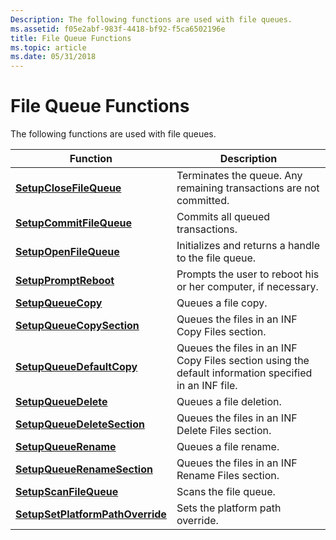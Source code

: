 ```yaml
---
Description: The following functions are used with file queues.
ms.assetid: f05e2abf-983f-4418-bf92-f5ca6502196e
title: File Queue Functions
ms.topic: article
ms.date: 05/31/2018
---
```


# File Queue Functions

The following functions are used with file queues.



| Function                                                             | Description                                                                                           |
|----------------------------------------------------------------------|-------------------------------------------------------------------------------------------------------|
| [**SetupCloseFileQueue**](/windows/desktop/api/Setupapi/nf-setupapi-setupclosefilequeue)                   | Terminates the queue. Any remaining transactions are not committed.                                   |
| [**SetupCommitFileQueue**](/windows/desktop/api/Setupapi/nf-setupapi-setupcommitfilequeuea)                 | Commits all queued transactions.                                                                      |
| [**SetupOpenFileQueue**](/windows/desktop/api/Setupapi/nf-setupapi-setupopenfilequeue)                     | Initializes and returns a handle to the file queue.                                                   |
| [**SetupPromptReboot**](/windows/desktop/api/Setupapi/nf-setupapi-setuppromptreboot)                       | Prompts the user to reboot his or her computer, if necessary.                                         |
| [**SetupQueueCopy**](/windows/desktop/api/Setupapi/nf-setupapi-setupqueuecopya)                             | Queues a file copy.                                                                                   |
| [**SetupQueueCopySection**](/windows/desktop/api/Setupapi/nf-setupapi-setupqueuecopysectiona)               | Queues the files in an INF Copy Files section.                                                        |
| [**SetupQueueDefaultCopy**](/windows/desktop/api/Setupapi/nf-setupapi-setupqueuedefaultcopya)               | Queues the files in an INF Copy Files section using the default information specified in an INF file. |
| [**SetupQueueDelete**](/windows/desktop/api/Setupapi/nf-setupapi-setupqueuedeletea)                         | Queues a file deletion.                                                                               |
| [**SetupQueueDeleteSection**](/windows/desktop/api/Setupapi/nf-setupapi-setupqueuedeletesectiona)           | Queues the files in an INF Delete Files section.                                                      |
| [**SetupQueueRename**](/windows/desktop/api/Setupapi/nf-setupapi-setupqueuerenamea)                         | Queues a file rename.                                                                                 |
| [**SetupQueueRenameSection**](/windows/desktop/api/Setupapi/nf-setupapi-setupqueuerenamesectiona)           | Queues the files in an INF Rename Files section.                                                      |
| [**SetupScanFileQueue**](/windows/desktop/api/Setupapi/nf-setupapi-setupscanfilequeuea)                     | Scans the file queue.                                                                                 |
| [**SetupSetPlatformPathOverride**](/windows/desktop/api/Setupapi/nf-setupapi-setupsetplatformpathoverridea) | Sets the platform path override.                                                                      |



 

 

 



